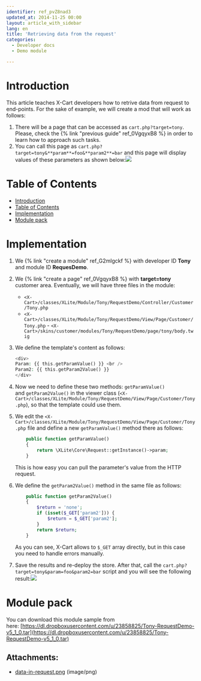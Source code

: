 ```yaml
---
identifier: ref_pvZ8nad3
updated_at: 2014-11-25 00:00
layout: article_with_sidebar
lang: en
title: 'Retrieving data from the request'
categories:
  - Developer docs
  - Demo module

---
```


# Introduction

This article teaches X-Cart developers how to retrive data from request to end-points. For the sake of example, we will create a mod that will work as follows:

1.  There will be a page that can be accessed as `cart.php?target=tony`. Please, check the {% link "previous guide" ref_0VgqyxB8 %} in order to learn how to approach such tasks.
2.  You can call this page as `cart.php?target=tony&**param**=foo&**param2**=bar` and this page will display values of these parameters as shown below:![]({{site.baseurl}}/attachments/524294/8355983.png)

# Table of Contents

*   [Introduction](#introduction)
*   [Table of Contents](#table-of-contents)
*   [Implementation](#implementation)
*   [Module pack](#module-pack)

# Implementation

1.  We {% link "create a module" ref_G2mlgckf %} with developer ID **Tony** and module ID **RequesDemo**.
2.  We {% link "create a page" ref_0VgqyxB8 %} with **target=tony** customer area. Eventually, we will have three files in the module:
    - `<X-Cart>/classes/XLite/Module/Tony/RequestDemo/Controller/Customer/Tony.php`
    - `<X-Cart>/classes/XLite/Module/Tony/RequestDemo/View/Page/Customer/Tony.php`
    - `<X-Cart>/skins/customer/modules/Tony/RequestDemo/page/tony/body.twig`
3.  We define the template's content as follows: 

    ```php
    <div>
    Param: {{ this.getParamValue() }} <br />
    Param2: {{ this.getParam2Value() }}
    </div>
    ```

4.  Now we need to define these two methods: `getParamValue()` and `getParam2Value()` in the viewer class (`<X-Cart>/classes/XLite/Module/Tony/RequestDemo/View/Page/Customer/Tony.php`), so that the template could use them.
5.  We edit the `<X-Cart>/classes/XLite/Module/Tony/RequestDemo/View/Page/Customer/Tony.php` file and define a new `getParamValue()` method there as follows: 

    ```php
        public function getParamValue()
        {
            return \XLite\Core\Request::getInstance()->param;
        }
    ```

    This is how easy you can pull the parameter's value from the HTTP request.

6.  We define the `getParam2Value()` method in the same file as follows: 

    ```php
        public function getParam2Value()
        {
            $return = 'none';
            if (isset($_GET['param2'])) {
                $return = $_GET['param2'];
            }
            return $return;
        }
    ```

    As you can see, X-Cart allows to `$_GET` array directly, but in this case you need to handle errors manually.

7.  Save the results and re-deploy the store. After that, call the `cart.php?target=tony&param=foo&param2=bar` script and you will see the following result:![]({{site.baseurl}}/attachments/524294/8355983.png)

# Module pack

You can download this module sample from here: [https://dl.dropboxusercontent.com/u/23858825/Tony-RequestDemo-v5_1_0.tar](https://dl.dropboxusercontent.com/u/23858825/Tony-RequestDemo-v5_1_0.tar)

## Attachments:

* [data-in-request.png]({{site.baseurl}}/attachments/524294/8355983.png) (image/png)
